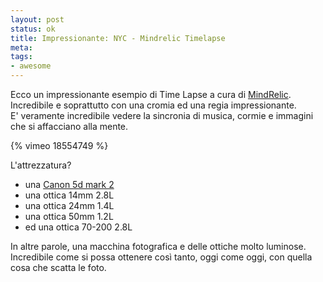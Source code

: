 ```yaml
--- 
layout: post
status: ok
title: Impressionante: NYC - Mindrelic Timelapse
meta: 
tags: 
- awesome
---
```

Ecco un impressionante esempio di Time Lapse a cura di [MindRelic](http://vimeo.com/mindrelic). Incredibile e soprattutto con una cromia ed una regia impressionante.  
E' veramente incredibile vedere la sincronia di musica, cormie e immagini che si affacciano alla mente.  
  
{% vimeo 18554749 %}
  
L'attrezzatura?
* una [Canon 5d mark 2][1]
* una ottica 14mm 2.8L
* una ottica 24mm 1.4L
* una ottica 50mm 1.2L
* ed una ottica 70-200 2.8L  
  
In altre parole, una macchina fotografica e delle ottiche molto luminose.  
Incredibile come si possa ottenere così tanto, oggi come oggi, con quella cosa che scatta le foto.  
  
[1]: http://it.wikipedia.org/wiki/Canon_EOS_5D_Mark_II
  
  
